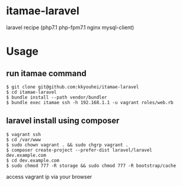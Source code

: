 # itamae-laravel
laravel recipe (php7.1 php-fpm7.1 nginx mysql-client)

# Usage

## run itamae command
```
$ git clone git@github.com:kkyouhei/itamae-laravel
$ cd itamae-laravel
$ bundle install --path vendor/bundler
$ bundle exec itamae ssh -h 192.168.1.1 -u vagrant roles/web.rb
```

## laravel install using composer

```
$ vagrant ssh
$ cd /var/www
$ sudo chown vagrant . && sudo chgrp vagrant .
$ composer create-project --prefer-dist laravel/laravel dev.example.com
$ cd dev.example.com
$ sudo chmod 777 -R storage && sudo chmod 777 -R bootstrap/cache
```

access vagrant ip via your browser 

